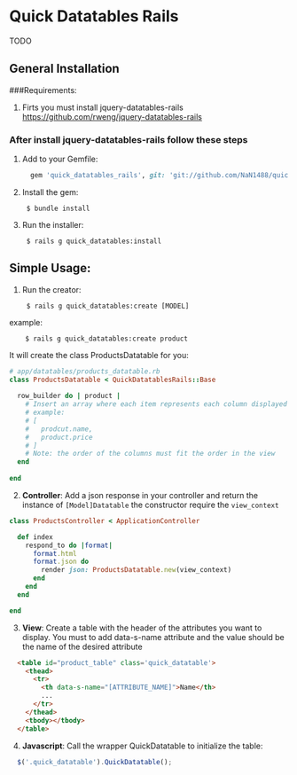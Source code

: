# Quick Datatables Rails

TODO

## General Installation

###Requirements:
1. Firts you must install jquery-datatables-rails https://github.com/rweng/jquery-datatables-rails

### After install jquery-datatables-rails follow these steps

1. Add to your Gemfile:

    ```ruby
      gem 'quick_datatables_rails', git: 'git://github.com/NaN1488/quick_datatables_rails.git'
    ```

1. Install the gem:

        $ bundle install

1. Run the installer:

        $ rails g quick_datatables:install

## Simple Usage:

1. Run the creator:

        $ rails g quick_datatables:create [MODEL]
  example:
        
        $ rails g quick_datatables:create product
        
  It will create the class ProductsDatatable for you:
        
  ```ruby
  # app/datatables/products_datatable.rb
  class ProductsDatatable < QuickDatatablesRails::Base
    
    row_builder do | product |
      # Insert an array where each item represents each column displayed in the view 
      # example:
      # [
      #   prodcut.name,
      #   product.price
      # ]
      # Note: the order of the columns must fit the order in the view
    end
    
  end
  ```

2. **Controller**: Add a json response in your controller and return the instance of `[Model]Datatable` the constructor require the `view_context`

  ```ruby
  class ProductsController < ApplicationController
  
    def index
      respond_to do |format|
        format.html
        format.json do  
          render json: ProductsDatatable.new(view_context)
        end
      end
    end
  
  end
  ```
3. **View**: Create a table with the header of the attributes you want to display. You must to add data-s-name attribute and the value should be the name of the desired attribute 

  ```html
    <table id="product_table" class='quick_datatable'>
      <thead>
        <tr>
          <th data-s-name="[ATTRIBUTE_NAME]">Name</th>
          ...
        </tr>
      </thead>
      <tbody></tbody>
    </table>
  ```
4. **Javascript**: Call the wrapper QuickDatatable to initialize the table:
  
  ```javascript
    $('.quick_datatable').QuickDatatable();
  ```
